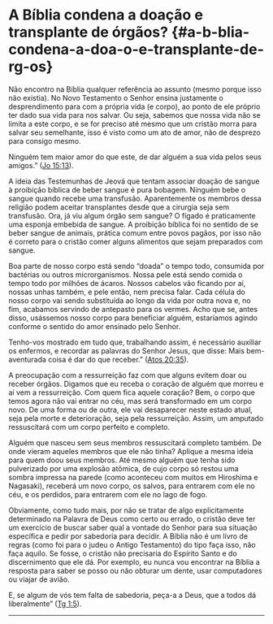 # A Bíblia condena a doação e transplante de órgãos? {#a-b-blia-condena-a-doa-o-e-transplante-de-rg-os}

Não encontro na Bíblia qualquer referência ao assunto (mesmo porque isso não existia). No Novo Testamento o Senhor ensina justamente o desprendimento para com a própria vida (e corpo), ao ponto de ele próprio ter dado sua vida para nos salvar. Ou seja, sabemos que nossa vida não se limita a este corpo, e se for preciso até mesmo que um cristão morra para salvar seu semelhante, isso é visto como um ato de amor, não de desprezo para consigo mesmo.

Ninguém tem maior amor do que este, de dar alguém a sua vida pelos seus amigos.” ([Jo 15:13](http://bibliaonline.com.br/acf/jo/15/13)).

A ideia das Testemunhas de Jeová que tentam associar doação de sangue à proibição bíblica de beber sangue é pura bobagem. Ninguém bebe o sangue quando recebe uma transfusão. Aparentemente os membros dessa religião podem aceitar transplantes desde que a cirurgia seja sem transfusão. Ora, já viu algum órgão sem sangue? O fígado é praticamente uma esponja embebida de sangue. A proibição bíblica foi no sentido de se beber sangue de animais, prática comum entre povos pagãos, por isso não é correto para o cristão comer alguns alimentos que sejam preparados com sangue.

Boa parte de nosso corpo está sendo “doada” o tempo todo, consumida por bactérias ou outros microrganismos. Nossa pele está sendo comida o tempo todo por milhões de ácaros. Nossos cabelos vão ficando por aí, nossas unhas também, e pele então, nem precisa falar. Cada célula do nosso corpo vai sendo substituída ao longo da vida por outra nova e, no fim, acabamos servindo de antepasto para os vermes. Acho que se, antes disso, usássemos nosso corpo para beneficiar alguém, estaríamos agindo conforme o sentido do amor ensinado pelo Senhor.

Tenho-vos mostrado em tudo que, trabalhando assim, é necessário auxiliar os enfermos, e recordar as palavras do Senhor Jesus, que disse: Mais bem-aventurada coisa é dar do que receber.” ([Atos 20:35](http://bibliaonline.com.br/acf/atos/20/35)).

A preocupação com a ressurreição faz com que alguns evitem doar ou receber órgãos. Digamos que eu receba o coração de alguém que morreu e aí vem a ressurreição. Com quem fica aquele coração? Bem, o corpo que temos agora não vai entrar no céu, mas será transformado em um corpo novo. De uma forma ou de outra, ele vai desaparecer neste estado atual, seja pela morte e deterioração, seja pela ressurreição. Assim, um amputado ressuscitará com um corpo perfeito e completo.

Alguém que nasceu sem seus membros ressuscitará completo também. De onde vieram aqueles membros que ele não tinha? Aplique a mesma ideia para quem doou seus membros. Até mesmo alguém que tenha sido pulverizado por uma explosão atômica, de cujo corpo só restou uma sombra impressa na parede (como aconteceu com muitos em Hiroshima e Nagasaki), receberá um novo corpo, os salvos, para entrarem com ele no céu, e os perdidos, para entrarem com ele no lago de fogo.

Obviamente, como tudo mais, por não se tratar de algo explicitamente determinado na Palavra de Deus como certo ou errado, o cristão deve ter um exercício de buscar saber qual a vontade do Senhor para sua situação específica e pedir por sabedoria para decidir. A Bíblia não é um livro de regras (como foi para o judeu o Antigo Testamento) do tipo faça isso, não faça aquilo. Se fosse, o cristão não precisaria do Espírito Santo e do discernimento que ele dá. Por exemplo, eu nunca vou encontrar na Bíblia a resposta para saber se posso ou não obturar um dente, usar computadores ou viajar de avião.

E, se algum de vós tem falta de sabedoria, peça-a a Deus, que a todos dá liberalmente” ([Tg 1:5](http://bibliaonline.com.br/acf/tg/1/5)).

*****